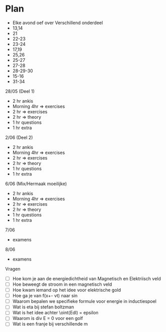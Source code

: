 # Plan
- Elke avond oef over Verschillend onderdeel
- 13,14
- 21
- 22-23
- 23-24
- 17,19
- 25,26
- 25-27
- 27-28
- 28-29-30
- 15-16
- 31-34

28/05 (Deel 1)
- 2 hr ankis
- Morning 4hr => exercises 
- 2 hr => exercises
- 2 hr => theory
- 1 hr questions
- 1 hr extra

2/06 (Deel 2)
- 2 hr ankis
- Morning 4hr => exercises 
- 2 hr => exercises
- 2 hr => theory
- 1 hr questions
- 1 hr extra

6/06 (Mix/Hermaak moeilijke)
- 2 hr ankis
- Morning 4hr => exercises 
- 2 hr => exercises
- 2 hr => theory
- 1 hr questions
- 1 hr extra

7/06 
- examens

8/06
- examens


Vragen
- [ ]  Hoe kom je aan de energiedichtheid van Magnetisch en Elektriisch veld
- [ ]  Hoe beweegt de stroom in een magnetisch veld
- [ ]  Hoe kwam iemand op het idee voor elektrische gold
- [ ]  Hoe ga je van f(x+- vt) naar sin
- [ ]  Waarom bepalen we specifieke formule voor energie in inductiespoel
- [ ]  Wat is eta bij stefan boltzman
- [ ]  Wat is het idee achter \oint(Edl) = epsilon
- [ ]  Waarom is div E = 0 voor een golf
- [ ]  Wat is een franje bij verschillende m
